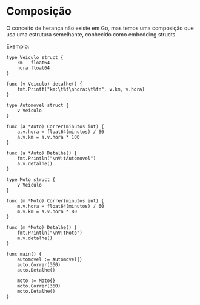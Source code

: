 # Composição

O conceito de herança não existe em Go, mas temos uma composição que usa uma estrutura semelhante, conhecido como embedding structs.

Exemplo:

```
type Veiculo struct {
    km   float64
    hora float64
}

func (v Veiculo) detalhe() {
    fmt.Printf("km:\t%f\nhora:\t%fn", v.km, v.hora)
}

type Automovel struct {
    v Veiculo
}

func (a *Auto) Correr(minutos int) {
    a.v.hora = float64(minutos) / 60
    a.v.km = a.v.hora * 100
}

func (a *Auto) Detalhe() {
    fmt.Println("\nV:tAutomovel")
    a.v.detalhe()
}

type Moto struct {
    v Veiculo
}

func (m *Moto) Correr(minutos int) {
    m.v.hora = float64(minutos) / 60
    m.v.km = a.v.hora * 80
}

func (m *Moto) Detalhe() {
    fmt.Println("\nV:tMoto")
    m.v.detalhe()
}

func main() {
    automovel := Automovel{}
    auto.Correr(360)
    auto.Detalhe()

    moto := Moto{}
    moto.Correr(360)
    moto.Detalhe()
}
```
